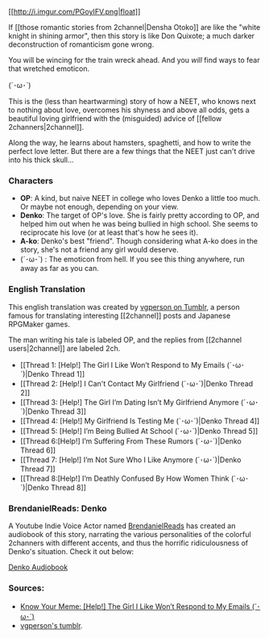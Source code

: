 [[http://i.imgur.com/PGoyIFV.png|float]]

If [[those romantic stories from 2channel|Densha Otoko]] are like the "white knight in shining armor", then this story is like Don Quixote; a much darker deconstruction of romanticism gone wrong. 

You will be wincing for the train wreck ahead. And you *will* find ways to fear that wretched emoticon. 

(´･ω･`)

This is the (less than heartwarming) story of how a NEET, who knows next to nothing about love, overcomes his shyness and above all odds, gets a beautiful loving girlfriend with the (misguided) advice of [[fellow 2channers|2channel]].

Along the way, he learns about hamsters, spaghetti, and how to write the perfect love letter.  But there are a few things that the NEET just can't drive into his thick skull...

### Characters
+ **OP**: A kind, but naive NEET in college who loves Denko a little too much. Or maybe not enough, depending on your view. 
+ **Denko**: The target of OP's love. She is fairly pretty according to OP, and helped him out when he was being bullied in high school. She seems to reciprocate his love (or at least that's how he sees it).
+ **A-ko**: Denko's best "friend". Though considering what A-ko does in the story, she's not a friend any girl would deserve.
+ (´･ω･`) : The emoticon from hell. If you see this thing anywhere, run away as far as you can.

### English Translation

This english translation was created by [vgperson on Tumblr](http://vgperson.tumblr.com), a person famous for translating interesting [[2channel]] posts and Japanese RPGMaker games.

The man writing his tale is labeled OP, and the replies from [[2channel users|2channel]] are labeled 2ch.

- [[Thread 1: [Help!] The Girl I Like Won’t Respond to My Emails (´･ω･`)|Denko Thread 1]]
- [[Thread 2: [Help!] I Can't Contact My Girlfriend (´･ω･`)|Denko Thread 2]]
- [[Thread 3: [Help!] The Girl I’m Dating Isn’t My Girlfriend Anymore (´･ω･`)|Denko Thread 3]]
- [[Thread 4: [Help!] My Girlfriend Is Testing Me (´･ω･`)|Denko Thread 4]]
- [[Thread 5: [Help!] I’m Being Bullied At School (´･ω･`)|Denko Thread 5]]
- [[Thread 6:[Help!] I’m Suffering From These Rumors (´･ω･`)|Denko Thread 6]]
- [[Thread 7: [Help!] I’m Not Sure Who I Like Anymore (´･ω･`)|Denko Thread 7]]
- [[Thread 8:[Help!] I’m Deathly Confused By How Women Think (´･ω･`)|Denko Thread 8]]

### BrendanielReads: Denko

A Youtube Indie Voice Actor named [BrendanielReads](http://www.youtube.com/user/BrendanielReads) has created an audiobook of this story, narrating the various personalities of the colorful 2channers with different accents, and thus the horrific ridiculousness of Denko's situation. Check it out below:

[Denko Audiobook](http://www.youtube.com/playlist?list=PLpNAl5zLZSMUcMfsUrHFGR_avA6Jql2bl)

### Sources:

* [Know Your Meme: [Help!] The Girl I Like Won’t Respond to My Emails (´･ω･`)](http://knowyourmeme.com/memes/help-the-girl-i-like-wont-respond-to-my-emails-%EF%BD%A5%CF%89%EF%BD%A5)
* [vgperson's tumblr](http://vgperson.tumblr.com/post/21533650696/help-the-girl-i-like-wont-respond-to-my-emails). 